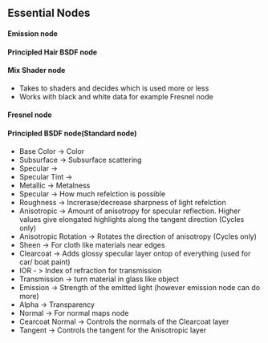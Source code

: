 ## Essential Nodes

#### Emission node

#### Principled Hair BSDF node

#### Mix Shader node
- Takes to shaders and decides which is used more or less
- Works with black and white data for example Fresnel node

#### Fresnel node

#### Principled BSDF node(Standard node)
- Base Color -> Color
- Subsurface -> Subsurface scattering
- Specular ->
- Specular Tint ->
- Metallic -> Metalness
- Specular -> How much refelction is possible
- Roughness -> Increrase/decrease sharpness of light refelction
- Anisotropic -> Amount of anisotropy for specular reflection. Higher values give elongated highlights along the tangent direction (Cycles only)
- Anisotropic Rotation -> Rotates the direction of anisotropy (Cycles only)
- Sheen -> For cloth like materials near edges
- Clearcoat -> Adds glossy specular layer ontop of everything (used for car/ boat paint)
- IOR - > Index of refraction for transmission
- Transmission -> turn material in glass like object
- Emission -> Strength of the emitted light (however emission node can do more)
- Alpha -> Transparency
- Normal -> For normal maps node
- Cearcoat Normal -> Controls the normals of the Clearcoat layer
- Tangent -> Controls the tangent for the Anisotropic layer
